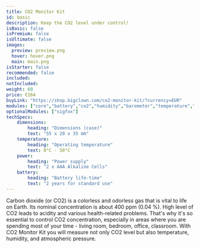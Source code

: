 ```yaml
---
title: CO2 Monitor Kit
id: basic
description: Keep the CO2 level under control!
isBasic: false
isPremium: false
isUltimate: false
images:
  preview: preview.png
  hover: hover.png
  main: main.png
isStarter: false
recommended: false
included:
notIncluded:
weight: 60
price: €164
buyLink: "https://shop.bigclown.com/co2-monitor-kit/?currency=EUR"
modules: ["core","battery","co2","humidity","barometer","temperature","cover","enclosures-201"]
optionalModules: ["sigfox"]
techSpecs:
    dimensions:
        heading: "Dimensions (case)"
        text: "55 x 28 x 35 mm"
    temperature:
        heading: "Operating temperature"
        text: 0°C - 50°C
    power:
        heading: "Power supply"
        text: "2 x AAA Alkaline Cells"
    battery:
        heading: "Battery life-time"
        text: "2 years for standard use"
---
```


Carbon dioxide (or CO2) is a colorless and odorless gas that is vital to life on Earth. Its nominal concentration is about 400 ppm (0.04 %). High level of CO2 leads to acidity and various health-related problems. That's why it's so essential to control CO2 concentration, especially in areas where you are spending most of your time - living room, bedroom, office, classroom. With CO2 Monitor Kit you will measure not only CO2 level but also temperature, humidity, and atmospheric pressure.
